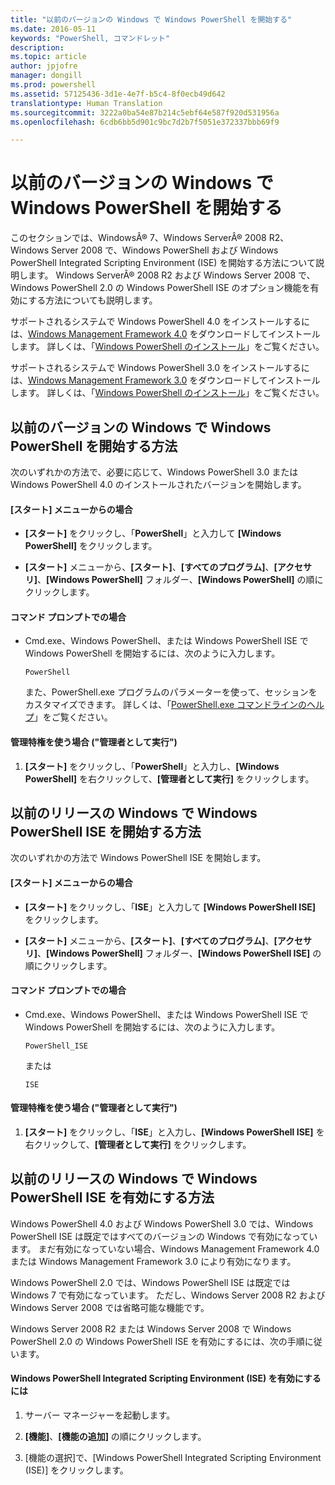 ```yaml
---
title: "以前のバージョンの Windows で Windows PowerShell を開始する"
ms.date: 2016-05-11
keywords: "PowerShell, コマンドレット"
description: 
ms.topic: article
author: jpjofre
manager: dongill
ms.prod: powershell
ms.assetid: 57125436-3d1e-4e7f-b5c4-8f0ecb49d642
translationtype: Human Translation
ms.sourcegitcommit: 3222a0ba54e87b214c5ebf64e587f920d531956a
ms.openlocfilehash: 6cdb6bb5d901c9bc7d2b7f5051e372337bbb69f9

---
```


# 以前のバージョンの Windows で Windows PowerShell を開始する
このセクションでは、WindowsÂ® 7、Windows ServerÂ® 2008 R2、Windows Server 2008 で、Windows PowerShell および Windows PowerShell Integrated Scripting Environment (ISE) を開始する方法について説明します。 Windows ServerÂ® 2008 R2 および Windows Server 2008 で、Windows PowerShell 2.0 の Windows PowerShell ISE のオプション機能を有効にする方法についても説明します。

サポートされるシステムで Windows PowerShell 4.0 をインストールするには、[Windows Management Framework 4.0](http://go.microsoft.com/fwlink/?LinkID=293881) をダウンロードしてインストールします。 詳しくは、「[Windows PowerShell のインストール](Installing-Windows-PowerShell.md)」をご覧ください。

サポートされるシステムで Windows PowerShell 3.0 をインストールするには、[Windows Management Framework 3.0](http://go.microsoft.com/fwlink/?LinkID=240290) をダウンロードしてインストールします。 詳しくは、「[Windows PowerShell のインストール](Installing-Windows-PowerShell.md)」をご覧ください。

## 以前のバージョンの Windows で Windows PowerShell を開始する方法
次のいずれかの方法で、必要に応じて、Windows PowerShell 3.0 または Windows PowerShell 4.0 のインストールされたバージョンを開始します。

#### [スタート] メニューからの場合

-   **[スタート]** をクリックし、「**PowerShell**」と入力して **[Windows PowerShell]** をクリックします。

-   **[スタート]** メニューから、**[スタート]**、**[すべてのプログラム]**、**[アクセサリ]**、**[Windows PowerShell]** フォルダー、**[Windows PowerShell]** の順にクリックします。

#### コマンド プロンプトでの場合

-   Cmd.exe、Windows PowerShell、または Windows PowerShell ISE で Windows PowerShell を開始するには、次のように入力します。

    ```
    PowerShell
    ```

    また、PowerShell.exe プログラムのパラメーターを使って、セッションをカスタマイズできます。 詳しくは、「[PowerShell.exe コマンドラインのヘルプ](../core-powershell/console/PowerShell.exe-Command-Line-Help.md)」をご覧ください。

#### 管理特権を使う場合 ("管理者として実行")

1.  **[スタート]** をクリックし、「**PowerShell**」と入力し、**[Windows PowerShell]** を右クリックして、**[管理者として実行]** をクリックします。

## 以前のリリースの Windows で Windows PowerShell ISE を開始する方法
次のいずれかの方法で Windows PowerShell ISE を開始します。

#### [スタート] メニューからの場合

-   **[スタート]** をクリックし、「**ISE**」と入力して **[Windows PowerShell ISE]** をクリックします。

-   **[スタート]** メニューから、**[スタート]**、**[すべてのプログラム]**、**[アクセサリ]**、**[Windows PowerShell]** フォルダー、**[Windows PowerShell ISE]** の順にクリックします。

#### コマンド プロンプトでの場合

-   Cmd.exe、Windows PowerShell、または Windows PowerShell ISE で Windows PowerShell を開始するには、次のように入力します。

    ```
    PowerShell_ISE
    ```

    または

    ```
    ISE
    ```

#### 管理特権を使う場合 ("管理者として実行")

1.  **[スタート]** をクリックし、「**ISE**」と入力し、**[Windows PowerShell ISE]** を右クリックして、**[管理者として実行]** をクリックします。

## 以前のリリースの Windows で Windows PowerShell ISE を有効にする方法
Windows PowerShell 4.0 および Windows PowerShell 3.0 では、Windows PowerShell ISE は既定ではすべてのバージョンの Windows で有効になっています。 まだ有効になっていない場合、Windows Management Framework 4.0 または Windows Management Framework 3.0 により有効になります。

Windows PowerShell 2.0 では、Windows PowerShell ISE は既定では Windows 7 で有効になっています。 ただし、Windows Server 2008 R2 および Windows Server 2008 では省略可能な機能です。

Windows Server 2008 R2 または Windows Server 2008 で Windows PowerShell 2.0 の Windows PowerShell ISE を有効にするには、次の手順に従います。

#### Windows PowerShell Integrated Scripting Environment (ISE) を有効にするには

1.  サーバー マネージャーを起動します。

2.  **[機能]**、**[機能の追加]** の順にクリックします。

3.  [機能の選択]で、[Windows PowerShell Integrated Scripting Environment (ISE)] をクリックします。




<!--HONumber=Aug16_HO4-->


